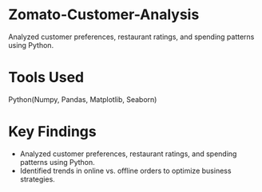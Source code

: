 # Zomato-Customer-Analysis
Analyzed customer preferences, restaurant ratings, and spending patterns using Python.

# Tools Used
Python(Numpy, Pandas, Matplotlib, Seaborn)

# Key Findings
- Analyzed customer preferences, restaurant ratings, and spending patterns using Python.
- Identified trends in online vs. offline orders to optimize business strategies.

